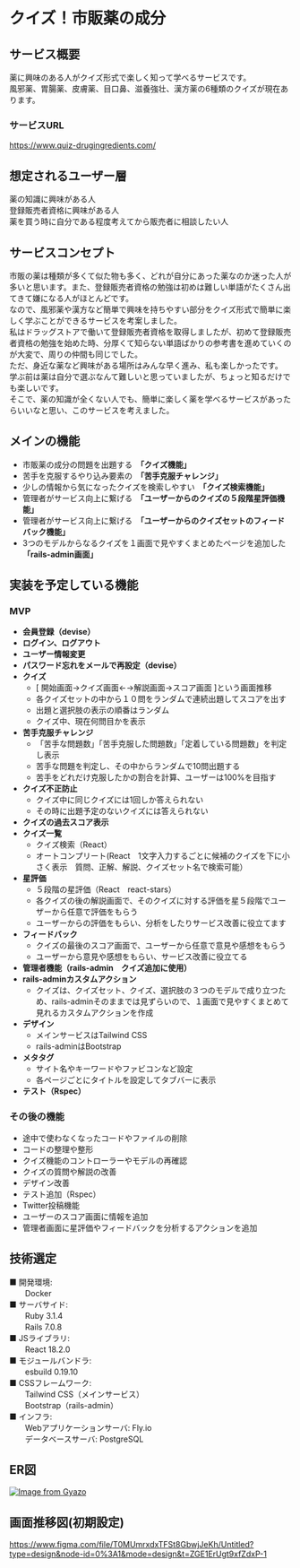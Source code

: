# クイズ！市販薬の成分

## サービス概要
薬に興味のある人がクイズ形式で楽しく知って学べるサービスです。  
風邪薬、胃腸薬、皮膚薬、目口鼻、滋養強壮、漢方薬の6種類のクイズが現在あります。

### サービスURL
https://www.quiz-drugingredients.com/

## 想定されるユーザー層
薬の知識に興味がある人  
登録販売者資格に興味がある人  
薬を買う時に自分である程度考えてから販売者に相談したい人  

## サービスコンセプト
市販の薬は種類が多くて似た物も多く、どれが自分にあった薬なのか迷った人が多いと思います。また、登録販売者資格の勉強は初めは難しい単語がたくさん出てきて嫌になる人がほとんどです。  
なので、風邪薬や漢方など簡単で興味を持ちやすい部分をクイズ形式で簡単に楽しく学ぶことができるサービスを考案しました。  
私はドラッグストアで働いて登録販売者資格を取得しましたが、初めて登録販売者資格の勉強を始めた時、分厚くて知らない単語ばかりの参考書を進めていくのが大変で、周りの仲間も同じでした。  
ただ、身近な薬など興味がある場所はみんな早く進み、私も楽しかったです。  
学ぶ前は薬は自分で選ぶなんて難しいと思っていましたが、ちょっと知るだけでも楽しいです。  
そこで、薬の知識が全くない人でも、簡単に楽しく薬を学べるサービスがあったらいいなと思い、このサービスを考えました。  

## メインの機能
- 市販薬の成分の問題を出題する　**「クイズ機能」**
- 苦手を克服するやり込み要素の　**「苦手克服チャレンジ」**
- 少しの情報から気になったクイズを検索しやすい　**「クイズ検索機能」**
- 管理者がサービス向上に繋げる　**「ユーザーからのクイズの５段階星評価機能」**
- 管理者がサービス向上に繋げる　**「ユーザーからのクイズセットのフィードバック機能」**
- 3つのモデルからなるクイズを１画面で見やすくまとめたページを追加した　**「rails-admin画面」**

## 実装を予定している機能
### MVP
- **会員登録（devise）**
- **ログイン、ログアウト**
- **ユーザー情報変更**
- **パスワード忘れをメールで再設定（devise）**
- **クイズ**
    - [ 開始画面→クイズ画面←→解説画面→スコア画面 ]という画面推移
    - 各クイズセットの中から１０問をランダムで連続出題してスコアを出す
    - 出題と選択肢の表示の順番はランダム
    - クイズ中、現在何問目かを表示
- **苦手克服チャレンジ**
    - 「苦手な問題数」「苦手克服した問題数」「定着している問題数」を判定し表示
    - 苦手な問題を判定し、その中からランダムで10問出題する
    - 苦手をどれだけ克服したかの割合を計算、ユーザーは100%を目指す
- **クイズ不正防止**
    - クイズ中に同じクイズには1回しか答えられない
    - その時に出題予定のないクイズには答えられない
- **クイズの過去スコア表示**
- **クイズ一覧**
    - クイズ検索（React）
    - オートコンプリート(React　1文字入力するごとに候補のクイズを下に小さく表示　質問、正解、解説、クイズセット名で検索可能）
- **星評価**
    - ５段階の星評価（React　react-stars）
    - 各クイズの後の解説画面で、そのクイズに対する評価を星５段階でユーザーから任意で評価をもらう
    - ユーザーからの評価をもらい、分析をしたりサービス改善に役立てます
- **フィードバック**
    - クイズの最後のスコア画面で、ユーザーから任意で意見や感想をもらう
    - ユーザーから意見や感想をもらい、サービス改善に役立てる
- **管理者機能（rails-admin　クイズ追加に使用）**
- **rails-adminカスタムアクション**
    - クイズは、クイズセット、クイズ、選択肢の３つのモデルで成り立つため、rails-adminそのままでは見ずらいので、１画面で見やすくまとめて見れるカスタムアクションを作成
- **デザイン**
    - メインサービスはTailwind CSS
    - rails-adminはBootstrap
- **メタタグ**
    - サイト名やキーワードやファビコンなど設定
    - 各ページごとにタイトルを設定してタブバーに表示
- **テスト（Rspec）**

### その後の機能
- 途中で使わなくなったコードやファイルの削除
- コードの整理や整形
- クイズ機能のコントローラーやモデルの再確認
- クイズの質問や解説の改善
- デザイン改善
- テスト追加（Rspec）
- Twitter投稿機能
- ユーザーのスコア画面に情報を追加
- 管理者画面に星評価やフィードバックを分析するアクションを追加



## 技術選定
■ 開発環境:  
　　Docker  
■ サーバサイド:  
　　Ruby 3.1.4  
　　Rails 7.0.8  
■ JSライブラリ:  
　　React 18.2.0  
■ モジュールバンドラ:  
　　esbuild 0.19.10  
■ CSSフレームワーク:  
　　Tailwind CSS（メインサービス）  
　　Bootstrap（rails-admin）  
■ インフラ:  
　　Webアプリケーションサーバ: Fly.io  
　　データベースサーバ: PostgreSQL


## ER図
[![Image from Gyazo](https://i.gyazo.com/2bc070b232fd0e6f30b65304fb28eb4f.png)](https://gyazo.com/2bc070b232fd0e6f30b65304fb28eb4f)

## 画面推移図(初期設定)
https://www.figma.com/file/T0MUmrxdxTFSt8GbwjJeKh/Untitled?type=design&node-id=0%3A1&mode=design&t=ZGE1ErUgt9xfZdxP-1


